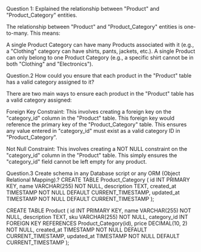 Question 1: Explained the relationship between "Product" and "Product_Category" entities.

The relationship between "Product" and "Product_Category" entities is one-to-many. This means:

A single Product Category can have many Products associated with it (e.g., a "Clothing" category can have shirts, pants, jackets, etc.).
A single Product can only belong to one Product Category (e.g., a specific shirt cannot be in both "Clothing" and "Electronics").

Question.2 How could you ensure that each product in the "Product" table has a valid category assigned to it?

There are two main ways to ensure each product in the "Product" table has a valid category assigned:

Foreign Key Constraint: This involves creating a foreign key on the "category_id" column in the "Product" table. This foreign key would reference the primary key of the "Product_Category" table. This ensures any value entered in "category_id" must exist as a valid category ID in "Product_Category".

Not Null Constraint: This involves creating a NOT NULL constraint on the "category_id" column in the "Product" table. This simply ensures the "category_id" field cannot be left empty for any product.


Question.3 Create schema  in any Database script or any ORM (Object Relational Mapping).?
CREATE TABLE Product_Category (
  id INT PRIMARY KEY,
  name VARCHAR(255) NOT NULL,
  description TEXT,
  created_at TIMESTAMP NOT NULL DEFAULT CURRENT_TIMESTAMP,
  updated_at TIMESTAMP NOT NULL DEFAULT CURRENT_TIMESTAMP
);

CREATE TABLE Product (
  id INT PRIMARY KEY,
  name VARCHAR(255) NOT NULL,
  description TEXT,
  sku VARCHAR(255) NOT NULL,
  category_id INT FOREIGN KEY REFERENCES Product_Category(id),
  price DECIMAL(10, 2) NOT NULL,
  created_at TIMESTAMP NOT NULL DEFAULT CURRENT_TIMESTAMP,
  updated_at TIMESTAMP NOT NULL DEFAULT CURRENT_TIMESTAMP
);
